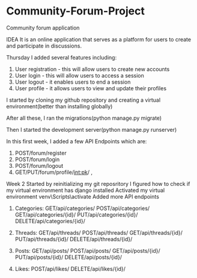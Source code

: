 # Community-Forum-Project
Community forum application

  IDEA
It is an online application that serves as a platform for users to create and participate in discussions.

Thursday
I added several features including:
1. User registration - this will allow users to create new accounts
2. User login - this will allow users to access a session
3. User logout - it enables users to end a session
4. User profile - it allows users to view and update their profiles

I started by cloning my github repository and creating a virtual environment(better than installing globally)

After all these, I ran the migrations(python manage.py migrate)

Then I started the development server(python manage.py runserver)

In this first week, I added a few API Endpoints which are:
1. POST/forum/register
2. POST/forum/login
3. POST/forum/logout
4. GET/PUT/forum/profile/<int:pk>/ ,

Week 2
Started by reinitializing my git reposritory
I figured how to check if my virtual environment has django installed
Activated my virtual environment venv\Scripts\activate
Added more API endpoints
1. Categories:
     GET/api/categories/
     POST/api/categories/
     GET/api/categories/{id}/
     PUT/api/categories/{id}/
     DELETE/api/categories/{id}/

2. Threads:
     GET/api/threads/
     POST/api/threads/
     GET/api/threads/{id}/
     PUT/api/threads/{id}/
     DELETE/api/threads/{id}/

3. Posts:
     GET/api/posts/
     POST/api/posts/
     GET/api/posts/{id}/
     PUT/api/posts/{id}/
     DELETE/api/posts/{id}/

4. Likes:
     POST/api/likes/
     DELETE/api/likes/{id}/

